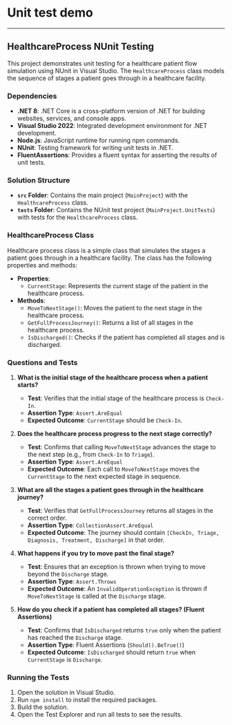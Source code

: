 # Unit test demo
----------------
## HealthcareProcess NUnit Testing

This project demonstrates unit testing for a healthcare patient flow simulation using NUnit in Visual Studio. The `HealthcareProcess` class models the sequence of stages a patient goes through in a healthcare facility.

### Dependencies
- **.NET 8**: .NET Core is a cross-platform version of .NET for building websites, services, and console apps.
- **Visual Studio 2022**: Integrated development environment for .NET development.
- **Node.js**: JavaScript runtime for running npm commands.
- **NUnit**: Testing framework for writing unit tests in .NET.
- **FluentAssertions**: Provides a fluent syntax for asserting the results of unit tests.

### Solution Structure

- **`src` Folder**: Contains the main project (`MainProject`) with the `HealthcareProcess` class.
- **`tests` Folder**: Contains the NUnit test project (`MainProject.UnitTests`) with tests for the `HealthcareProcess` class.

### HealthcareProcess Class
Healthcare process class is a simple class that simulates the stages a patient goes through in a healthcare facility. The class has the following properties and methods:
- **Properties**:
  - `CurrentStage`: Represents the current stage of the patient in the healthcare process.
- **Methods**:
  - `MoveToNextStage()`: Moves the patient to the next stage in the healthcare process.
  - `GetFullProcessJourney()`: Returns a list of all stages in the healthcare process.
  - `IsDischarged()`: Checks if the patient has completed all stages and is discharged.

### Questions and Tests

1. **What is the initial stage of the healthcare process when a patient starts?**
   - **Test**: Verifies that the initial stage of the healthcare process is `Check-In`.
   - **Assertion Type**: `Assert.AreEqual`
   - **Expected Outcome**: `CurrentStage` should be `Check-In`.

2. **Does the healthcare process progress to the next stage correctly?**
   - **Test**: Confirms that calling `MoveToNextStage` advances the stage to the next step (e.g., from `Check-In` to `Triage`).
   - **Assertion Type**: `Assert.AreEqual`
   - **Expected Outcome**: Each call to `MoveToNextStage` moves the `CurrentStage` to the next expected stage in sequence.

3. **What are all the stages a patient goes through in the healthcare journey?**
   - **Test**: Verifies that `GetFullProcessJourney` returns all stages in the correct order.
   - **Assertion Type**: `CollectionAssert.AreEqual`
   - **Expected Outcome**: The journey should contain `[CheckIn, Triage, Diagnosis, Treatment, Discharge]` in that order.

4. **What happens if you try to move past the final stage?**
   - **Test**: Ensures that an exception is thrown when trying to move beyond the `Discharge` stage.
   - **Assertion Type**: `Assert.Throws`
   - **Expected Outcome**: An `InvalidOperationException` is thrown if `MoveToNextStage` is called at the `Discharge` stage.

5. **How do you check if a patient has completed all stages? (Fluent Assertions)**
   - **Test**: Confirms that `IsDischarged` returns `true` only when the patient has reached the `Discharge` stage.
   - **Assertion Type**: Fluent Assertions (`Should().BeTrue()`)
   - **Expected Outcome**: `IsDischarged` should return `true` when `CurrentStage` is `Discharge`.

### Running the Tests

1. Open the solution in Visual Studio.
2. Run `npm install` to install the required packages.
3. Build the solution.
4. Open the Test Explorer and run all tests to see the results.

